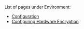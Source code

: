 List of pages under Environment:
- [Configuration](\Orphaned-pages\Configuration\Configuration)
- [Configuring Hardware Encryption](\Orphaned-pages\Environment\Configuring-Hardware-Encryption)

 



